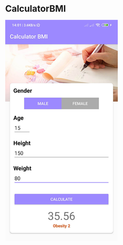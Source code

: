# CalculatorBMI

<img src="https://github.com/fifoaugie06/CalculatorBMI/blob/master/Screenshootan.jpg" width="360">
